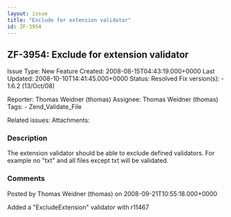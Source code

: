 ```yaml
---
layout: issue
title: "Exclude for extension validator"
id: ZF-3954
---
```


ZF-3954: Exclude for extension validator
----------------------------------------

 Issue Type: New Feature Created: 2008-08-15T04:43:19.000+0000 Last Updated: 2008-10-10T14:41:45.000+0000 Status: Resolved Fix version(s): - 1.6.2 (13/Oct/08)
 
 Reporter:  Thomas Weidner (thomas)  Assignee:  Thomas Weidner (thomas)  Tags: - Zend\_Validate\_File
 
 Related issues: 
 Attachments: 
### Description

The extension validator should be able to exclude defined validators. For example no "txt" and all files except txt will be validated.

 

 

### Comments

Posted by Thomas Weidner (thomas) on 2008-09-21T10:55:18.000+0000

Added a "ExcludeExtension" validator with r11467

 

 